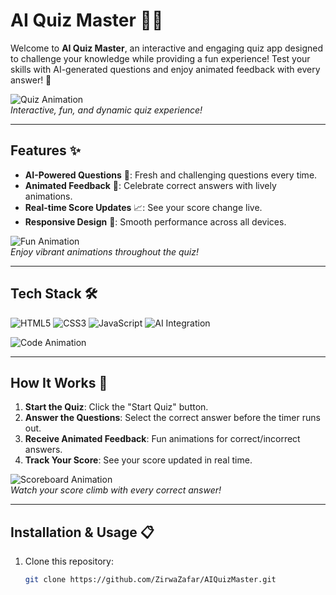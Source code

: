 # AI Quiz Master 🤖💡

Welcome to **AI Quiz Master**, an interactive and engaging quiz app designed to challenge your knowledge while providing a fun experience! Test your skills with AI-generated questions and enjoy animated feedback with every answer! 🚀

![Quiz Animation](https://media.giphy.com/media/l0HlNQ03J5JxX6lva/giphy.gif)  
*Interactive, fun, and dynamic quiz experience!*

---

## Features ✨

- **AI-Powered Questions** 🤔: Fresh and challenging questions every time.
- **Animated Feedback** 🎉: Celebrate correct answers with lively animations.
- **Real-time Score Updates** 📈: See your score change live.
- **Responsive Design** 📱: Smooth performance across all devices.

![Fun Animation](https://media.giphy.com/media/1BcfiGlOGXzQ07znZG/giphy.gif)  
*Enjoy vibrant animations throughout the quiz!*

---

## Tech Stack 🛠️

![HTML5](https://img.shields.io/badge/HTML5-red?style=for-the-badge&logo=html5)
![CSS3](https://img.shields.io/badge/CSS3-blue?style=for-the-badge&logo=css3)
![JavaScript](https://img.shields.io/badge/JavaScript-yellow?style=for-the-badge&logo=javascript)
![AI Integration](https://img.shields.io/badge/AI-Integration-purple?style=for-the-badge&logo=artificial-intelligence)

![Code Animation](https://media.giphy.com/media/fAnzw6YK33jMwzp5wp/giphy.gif)

---

## How It Works 🧩

1. **Start the Quiz**: Click the "Start Quiz" button.
2. **Answer the Questions**: Select the correct answer before the timer runs out.
3. **Receive Animated Feedback**: Fun animations for correct/incorrect answers.
4. **Track Your Score**: See your score updated in real time.

![Scoreboard Animation](https://media.giphy.com/media/l0HlPjezGJ6Sv7mU0/giphy.gif)  
*Watch your score climb with every correct answer!*

---

## Installation & Usage 📋

1. Clone this repository:
   ```bash
   git clone https://github.com/ZirwaZafar/AIQuizMaster.git
